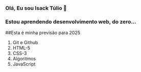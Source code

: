 ### Olá, Eu sou Isack Túlio 👀

### Estou aprendendo **desenvolvimento web**, do zero... 

##Esta é minha previsão para 2025

1. Git e Github
2. HTML-5
3. CSS-3
4. Algoritmos
5. JavaScript

